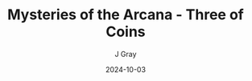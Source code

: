 ---
title: 'Mysteries of the Arcana - Three of Coins'
alt: 'Kludge''s Notes'
date: '2024-10-03'
author: 'J Gray'
artist: 'Keira'
---